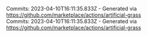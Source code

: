 Commits: 2023-04-10T16:11:35.833Z - Generated via https://github.com/marketplace/actions/artificial-grass
<br>
Commits: 2023-04-10T16:11:35.833Z - Generated via https://github.com/marketplace/actions/artificial-grass
<br>
